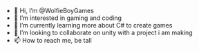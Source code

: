 - 👋 Hi, I’m @WolfieBoyGames
- 👀 I’m interested in gaming and coding
- 🌱 I’m currently learning more about C# to create games
- 💞️ I’m looking to collaborate on unity with a project i am making
- 📫 How to reach me, be tall

<!---
WolfieBoyGames/WolfieBoyGames is a ✨ special ✨ repository because its `README.md` (this file) appears on your GitHub profile.
You can click the Preview link to take a look at your changes.
--->
